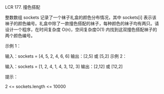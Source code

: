 LCR 177. 撞色搭配

整数数组 sockets 记录了一个袜子礼盒的颜色分布情况，其中 sockets[i] 表示该袜子的颜色编号。礼盒中除了一款撞色搭配的袜子，每种颜色的袜子均有两只。请设计一个程序，在时间复杂度 O(n)，空间复杂度O(1) 内找到这双撞色搭配袜子的两个颜色编号。

 

示例 1：

输入：sockets = [4, 5, 2, 4, 6, 6]
输出：[2,5] 或 [5,2]
示例 2：

输入：sockets = [1, 2, 4, 1, 4, 3, 12, 3]
输出：[2,12] 或 [12,2]
 

提示：

2 <= sockets.length <= 10000